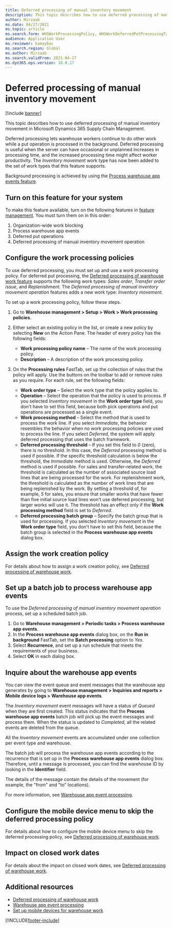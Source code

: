 ```yaml
---
title: Deferred processing of manual inventory movement
description: This topic describes how to use deferred processing of manual inventory movement in Microsoft Dynamics 365 Supply Chain Management.
author: Mirzaab
ms.date: 04/27/2021
ms.topic: article
ms.search.form: WHSWorkProcessingPolicy, WHSWorkDeferredPutProcessingTask
audience: Application User
ms.reviewer: kamaybac
ms.search.region: Global
ms.author: Mirzaab
ms.search.validFrom: 2021-04-27
ms.dyn365.ops.version: 10.0.17
---
```


# Deferred processing of manual inventory movement

[!include [banner](../includes/banner.md)]

This topic describes how to use deferred processing of manual inventory movement in Microsoft Dynamics 365 Supply Chain Management.

Deferred processing lets warehouse workers continue to do other work while a put operation is processed in the background. Deferred processing is useful when the server can have occasional or unplanned increases in processing time, and the increased processing time might affect worker productivity. The *Inventory movement* work type has now been added to the set of work types that this feature supports.

Background processing is achieved by using the [Process warehouse app events feature](warehouse-app-events.md).

## Turn on this feature for your system

To make this feature available, turn on the following features in [feature management](../../fin-ops-core/fin-ops/get-started/feature-management/feature-management-overview.md). You must turn them on in this order:

1. Organization-wide work blocking
1. Process warehouse app events
1. Deferred put operations
1. Deferred processing of manual inventory movement operation

## Configure the work processing policies

To use deferred processing, you must set up and use a work processing policy. For deferred put processing, the [Deferred processing of warehouse work feature](deferred-put.md) supports the following work types: *Sales order*, *Transfer order issue*, and *Replenishment*. The *Deferred processing of manual inventory movement operation* features adds a new work type: *Inventory movement*.

To set up a work processing policy, follow these steps.

1. Go to **Warehouse management \> Setup \> Work \> Work processing policies**.
1. Either select an existing policy in the list, or create a new policy by selecting **New** on the Action Pane. The header of every policy has the following fields:

    - **Work processing policy name** – The name of the work processing policy.
    - **Description** – A description of the work processing policy.

1. On the **Processing rules** FastTab, set up the collection of rules that the policy will apply. Use the buttons on the toolbar to add or remove rules as you require. For each rule, set the following fields:

    - **Work order type** – Select the work type that the policy applies to.
    - **Operation** – Select the operation that the policy is used to process. If you selected *Inventory movement* in the **Work order type** field, you don't have to set this field, because both pick operations and put operations are processed as a single event.
    - **Work processing method** – Select the method that is used to process the work line. If you select *Immediate*, the behavior resembles the behavior when no work processing policies are used to process the line. If you select *Deferred*, the system will apply deferred processing that uses the batch framework.
    - **Deferred processing threshold** – If you set this field to *0* (zero), there is no threshold. In this case, the *Deferred* processing method is used if possible. If the specific threshold calculation is below the threshold, the *Immediate* method is used. Otherwise, the *Deferred* method is used if possible. For sales and transfer-related work, the threshold is calculated as the number of associated source load lines that are being processed for the work. For replenishment work, the threshold is calculated as the number of work lines that are being replenished by the work. By setting a threshold of, for example, *5* for sales, you ensure that smaller works that have fewer than five initial source load lines won't use deferred processing, but larger works will use it. The threshold has an effect only if the **Work processing method** field is set to *Deferred*.
    - **Deferred processing batch group** – Specify the batch group that is used for processing. If you selected *Inventory movement* in the **Work order type** field, you don't have to set this field, because the batch group is selected in the **Process warehouse app events** dialog box.

## Assign the work creation policy

For details about how to assign a work creation policy, see [Deferred processing of warehouse work](deferred-put.md).

## Set up a batch job to process warehouse app events

To use the *Deferred processing of manual inventory movement operation* process, set up a scheduled batch job.

1. Go to **Warehouse management \> Periodic tasks \> Process warehouse app events**.
1. In the **Process warehouse app events** dialog box, on the **Run in background** FastTab, set the **Batch processing** option to *Yes*.
1. Select **Recurrence**, and set up a run schedule that meets the requirements of your business.
1. Select **OK** in each dialog box.

## Inquire about the warehouse app events

You can view the event queue and event messages that the warehouse app generates by going to **Warehouse management \> Inquiries and reports \> Mobile device logs \> Warehouse app events**.

The *Inventory movement* event messages will have a status of *Queued* when they are first created. This status indicates that the **Process warehouse app events** batch job will pick up the event messages and process them. When the status is updated to *Completed*, all the related events are deleted from the queue.

All the *Inventory movement* events are accumulated under one collection per event type and warehouse.

The batch job will process the warehouse app events according to the recurrence that is set up in the **Process warehouse app events** dialog box. Therefore, until a message is processed, you can find the warehouse ID by looking in the **Identifier** field.

The details of the message contain the details of the movement (for example, the "from" and "to" locations).

For more information, see [Warehouse app event processing](warehouse-app-events.md).

## Configure the mobile device menu to skip the deferred processing policy

For details about how to configure the mobile device menu to skip the deferred processing policy, see [Deferred processing of warehouse work](deferred-put.md).

## Impact on closed work dates

For details about the impact on closed work dates, see [Deferred processing of warehouse work](deferred-put.md).

## Additional resources

- [Deferred processing of warehouse work](deferred-put.md)
- [Warehouse app event processing](warehouse-app-events.md)
- [Set up mobile devices for warehouse work](configure-mobile-devices-warehouse.md)

[!INCLUDE[footer-include](../../includes/footer-banner.md)]
